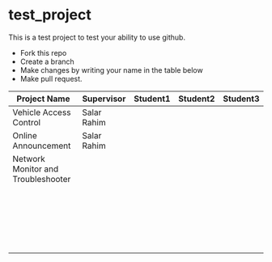 # test_project
This is a test project to test your ability to use github.
- Fork this repo
- Create a branch
- Make changes by writing your name in the table below
- Make pull request.

| Project Name | Supervisor | Student1 | Student2 | Student3 |
| ------------ | ---------- |--------- | -------- | -------- |
|Vehicle Access Control| Salar Rahim | | | |
|Online Announcement|Salar Rahim||||
|Network Monitor and Troubleshooter|||||
||||||
||||||
||||||
||||||
||||||
||||||
||||||
||||||
||||||
||||||
||||||
||||||
||||||
||||||
||||||
||||||
||||||
||||||
||||||
||||||
||||||
||||||
